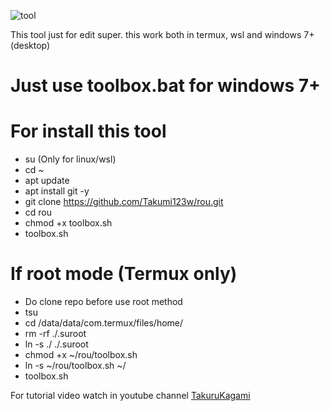 ![tool](https://github.com/Takumi123x/rou/assets/135448368/c6218bd6-f420-4cc9-b5a4-c563c97ee982)

This tool just for edit super. this work both in termux, wsl and windows 7+ (desktop)

# Just use toolbox.bat for windows 7+

# For install this tool
- su (Only for linux/wsl)
- cd ~
- apt update
- apt install git -y
- git clone https://github.com/Takumi123w/rou.git
- cd rou
- chmod +x toolbox.sh
- toolbox.sh

# If root mode (Termux only)
- Do clone repo before use root method
- tsu
- cd /data/data/com.termux/files/home/
- rm -rf ./.suroot
- ln -s ./ ./.suroot
- chmod +x ~/rou/toolbox.sh
- ln -s ~/rou/toolbox.sh ~/
- toolbox.sh

For tutorial video watch in youtube channel [TakuruKagami](https://m.youtube.com/@TakuruKagami)
